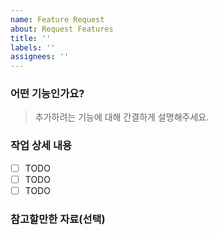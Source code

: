 ```yaml
---
name: Feature Request
about: Request Features
title: ''
labels: ''
assignees: ''
---
```


### 어떤 기능인가요?

> 추가하려는 기능에 대해 간결하게 설명해주세요.

### 작업 상세 내용

- [ ] TODO
- [ ] TODO
- [ ] TODO

### 참고할만한 자료(선택)
